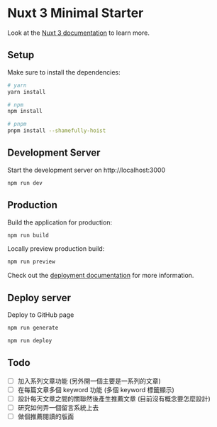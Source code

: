# Nuxt 3 Minimal Starter

Look at the [Nuxt 3 documentation](https://nuxt.com/docs/getting-started/introduction) to learn more.

## Setup

Make sure to install the dependencies:

```bash
# yarn
yarn install

# npm
npm install

# pnpm
pnpm install --shamefully-hoist
```

## Development Server

Start the development server on http://localhost:3000

```bash
npm run dev
```

## Production

Build the application for production:

```bash
npm run build
```

Locally preview production build:

```bash
npm run preview
```

Check out the [deployment documentation](https://nuxt.com/docs/getting-started/deployment) for more information.

## Deploy server
Deploy to GitHub page

```bash
npm run generate

npm run deploy
```

## Todo
- [ ] 加入系列文章功能 (另外開一個主要是一系列的文章)
- [ ] 在每篇文章多個 keyword 功能 (多個 keyword 標籤顯示)
- [ ] 設計每天文章之間的關聯然後產生推薦文章 (目前沒有概念要怎麼設計)
- [ ] 研究如何弄一個留言系統上去
- [ ] 做個推薦閱讀的版面
